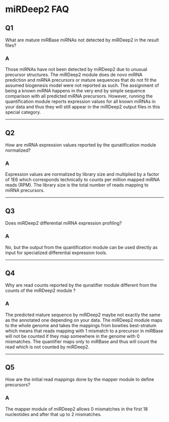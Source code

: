 # miRDeep2 FAQ

## Q1

What are mature miRBase miRNAs not detected by miRDeep2 in the result files?

### A

Those miRNAs have not been detected by miRDeep2 due to unusual precursor
structures. The miRDeep2 module does de novo miRNA prediction and miRNA
precursors or mature sequences that do not fit the assumed biogenesis model
were not reported as such. The assignment of being a known miRNA happens in the
very end by simple sequence comparison with all predicted miRNA precursors.
However, running the quantification module reports expression values for all
known miRNAs in your data and thus they will still appear in the miRDeep2
output files in this special category.

---


## Q2

How are miRNA expression values reported by the qunatification module
normalized?

### A

Expression values are normalized by library size and multiplied by a factor of
1E6 which corresponds technically to counts per million mapped miRNA reads
(RPM). The library size is the total number of reads mapping to miRNA
precursors.

---


## Q3

Does miRDeep2 differential miRNA expression profiling?

### A

No, but the output from the quantification module can be used directly as input
for specialized differential expression tools.

---


## Q4

Why are read counts reported by the qunatifier module different from the counts
of the miRDeep2 module ?

### A

The predicted mature sequence by miRDeep2 maybe not exactly the same as the
annotated one depending on your data. The miRDeep2 module maps to the whole
genome and takes the mappings from bowties best-stratum which means that reads
mapping with 1 mismatch to a precursor in miRBase will not be counted if they
map somewhere in the genome with 0 mismatches. The quantifier maps only to
miRBase and thus will count the read which is not counted by miRDeep2.

---


## Q5

How are the initial read mappings done by the mapper module to define precursors?

### A

The mapper module of miRDeep2 allows 0 mismatches in the first 18 nucleotides
and after that up to 2 mismatches.
